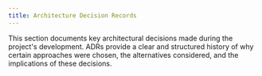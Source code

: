 ```yaml
---
title: Architecture Decision Records 
---
```


This section documents key architectural decisions made during the project's development.
ADRs provide a clear and structured history of why certain approaches were chosen, 
the alternatives considered, and the implications of these decisions.